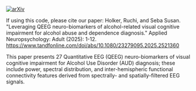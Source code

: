 [![arXiv](https://img.shields.io/badge/arXiv-1704.05694%20-red)](https://arxiv.org/abs/1704.05694)

If using this code, please cite our paper:
Holker, Ruchi, and Seba Susan. "Leveraging QEEG neuro-biomarkers of alcohol-related visual cognitive impairment for alcohol abuse and dependence diagnosis." Applied Neuropsychology: Adult (2025): 1-12.
https://www.tandfonline.com/doi/abs/10.1080/23279095.2025.2521360

This paper presents 27 Quantitative EEG (QEEG) neuro-biomarkers of visual cognitive impairment for Alcohol Use Disorder (AUD) diagnosis; these include power, spectral distribution, and inter-hemispheric functional connectivity features derived from spectrally- and spatially-filtered EEG signals.


